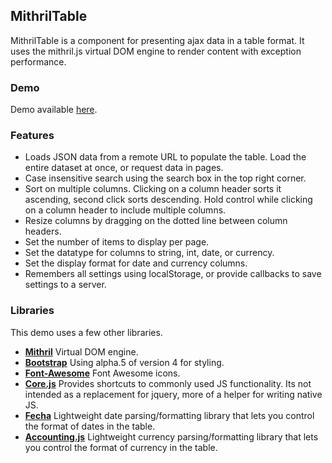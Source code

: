 ﻿## MithrilTable

MithrilTable is a component for presenting ajax data in a table format. It uses the mithril.js virtual DOM engine to render content with exception performance.

### Demo
Demo available [here](./index.html).

### Features
* Loads JSON data from a remote URL to populate the table. Load the entire dataset at once, or request data in pages.
* Case insensitive search using the search box in the top right corner.
* Sort on multiple columns. Clicking on a column header sorts it ascending, second click sorts descending. Hold control while clicking on a column header to include multiple columns.
* Resize columns by dragging on the dotted line between column headers.
* Set the number of items to display per page.
* Set the datatype for columns to string, int, date, or currency.
* Set the display format for date and currency columns.
* Remembers all settings using localStorage, or provide callbacks to save settings to a server.

### Libraries
This demo uses a few other libraries.
* **[Mithril](https://github.com/lhorie/mithril.js)** Virtual DOM engine.
* **[Bootstrap](http://v4-alpha.getbootstrap.com)** Using alpha.5 of version 4 for styling.
* **[Font-Awesome](http://fontawesome.io/)** Font Awesome icons.
* **[Core.js](./core.js)** Provides shortcuts to commonly used JS functionality. Its not intended as a replacement for jquery, more of a helper for writing native JS.
* **[Fecha](https://github.com/taylorhakes/fecha)** Lightweight date parsing/formatting library that lets you control the format of dates in the table.
* **[Accounting.js](https://github.com/openexchangerates/accounting.js/)** Lightweight currency parsing/formatting library that lets you control the format of currency in the table.


